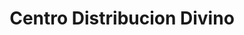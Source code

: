 ---
title: "Centro Distribucion Divino"
url: /montevideo/centro-distribucion-divino/
shop: muebles
---